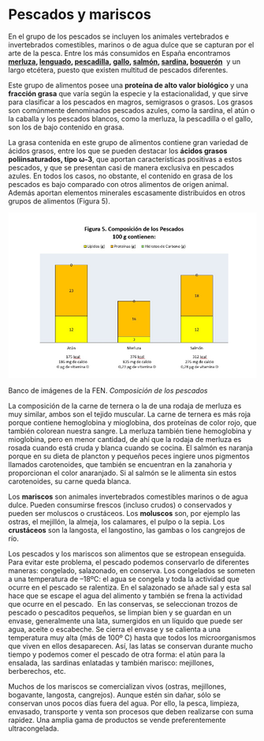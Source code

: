 # Pescados y mariscos

En el grupo de los pescados se incluyen los animales vertebrados e invertebrados comestibles, marinos o de agua dulce que se capturan por el arte de la pesca. Entre los más consumidos en España encontramos **[merluza](http://www.fen.org.es/mercadoFen/pdfs/merluza.pdf "Merluza"), [lenguado](http://www.fen.org.es/mercadoFen/pdfs/lenguado.pdf "Lenguado"), [pescadilla](http://www.fen.org.es/mercadoFen/pdfs/pescadilla.pdf "Pescadilla"), [gallo](http://www.fen.org.es/mercadoFen/pdfs/gallo.pdf "Gallo"), [salmón](http://www.fen.org.es/mercadoFen/pdfs/salmon.pdf "Salmón"), [sardina](http://www.fen.org.es/mercadoFen/pdfs/sardina.pdf "Sardina"), [boquerón](http://www.fen.org.es/mercadoFen/pdfs/boqueron.pdf "Boquerón")**  y un largo etcétera, puesto que existen multitud de pescados diferentes.

Este grupo de alimentos posee una **proteína de alto valor biológico** y una **fracción grasa** que varía según la especie y la estacionalidad, y que sirve para clasificar a los pescados en magros, semigrasos o grasos. Los grasos son comúnmente denominados pescados azules, como la sardina, el atún o la caballa y los pescados blancos, como la merluza, la pescadilla o el gallo, son los de bajo contenido en grasa.

La grasa contenida en este grupo de alimentos contiene gran variedad de ácidos grasos, entre los que se pueden destacar los **ácidos grasos poliinsaturados, tipo ω-3**, que aportan características positivas a estos pescados, y que se presentan casi de manera exclusiva en pescados azules. En todos los casos, no obstante, el contenido en grasa de los pescados es bajo comparado con otros alimentos de origen animal. Además aportan elementos minerales escasamente distribuidos en otros grupos de alimentos (Figura 5).


![Pescados](img/Figura_5.jpg "Composición de los pescados")


Banco de imágenes de la FEN. _Composición de los pescados_  

La composición de la carne de ternera o la de una rodaja de merluza es muy similar, ambos son el tejido muscular. La carne de ternera es más roja porque contiene hemoglobina y mioglobina, dos proteínas de color rojo, que también colorean nuestra sangre. La merluza también tiene hemoglobina y mioglobina, pero en menor cantidad, de ahí que la rodaja de merluza es rosada cuando está cruda y blanca cuando se cocina. El salmón es naranja porque en su dieta de plancton y pequeños peces ingiere unos pigmentos llamados carotenoides, que también se encuentran en la zanahoria y proporcionan el color anaranjado. Si al salmón se le alimenta sin estos carotenoides, su carne queda blanca.

Los **mariscos** son animales invertebrados comestibles marinos o de agua dulce. Pueden consumirse frescos (incluso crudos) o conservados y pueden ser moluscos o crustáceos. Los **moluscos**  son, por ejemplo las ostras, el mejillón, la almeja, los calamares, el pulpo o la sepia. Los **crustáceos**  son la langosta, el langostino, las gambas o los cangrejos de río.

Los pescados y los mariscos son alimentos que se estropean enseguida. Para evitar este problema, el pescado podemos conservarlo de diferentes maneras: congelado, salazonado, en conserva. Los congelados se someten a una temperatura de –18ºC: el agua se congela y toda la actividad que ocurre en el pescado se ralentiza. En el salazonado se añade sal y esta sal hace que se escape el agua del alimento y también se frena la actividad que ocurre en el pescado.  En las conservas, se seleccionan trozos de pescado o pescaditos pequeños, se limpian bien y se guardan en un envase, generalmente una lata, sumergidos en un líquido que puede ser agua, aceite o escabeche. Se cierra el envase y se calienta a una temperatura muy alta (más de 100º C) hasta que todos los microorganismos que viven en ellos desaparecen. Así, las latas se conservan durante mucho tiempo y podemos comer el pescado de otra forma: el atún para la ensalada, las sardinas enlatadas y también marisco: mejillones, berberechos, etc.

Muchos de los mariscos se comercializan vivos (ostras, mejillones, bogavante, langosta, cangrejos). Aunque estén sin dañar, sólo se conservan unos pocos días fuera del agua. Por ello, la pesca, limpieza, envasado, transporte y venta son procesos que deben realizarse con suma rapidez. Una amplia gama de productos se vende preferentemente ultracongelada.